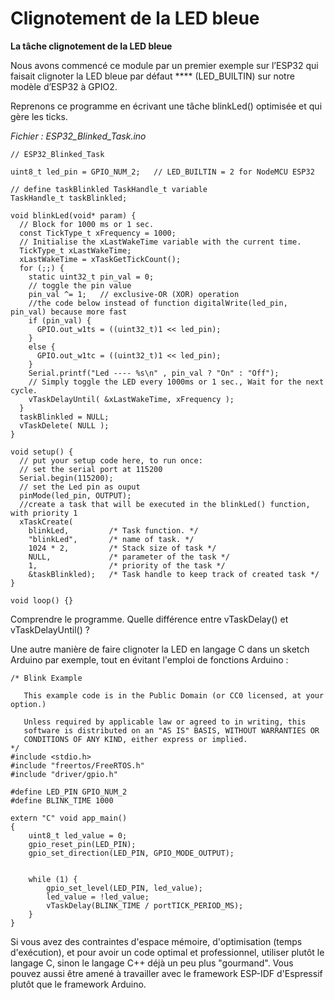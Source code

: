 # Clignotement de la LED bleue

**La tâche clignotement de la LED bleue**

Nous avons commencé ce module par un premier exemple sur l’ESP32 qui faisait clignoter la LED bleue par défaut **** (LED\_BUILTIN) sur notre modèle d’ESP32 à GPIO2.

Reprenons ce programme en écrivant une tâche blinkLed() optimisée et qui gère les ticks.

_Fichier : ESP32\_Blinked\_Task.ino_

```arduino
// ESP32_Blinked_Task

uint8_t led_pin = GPIO_NUM_2;   // LED_BUILTIN = 2 for NodeMCU ESP32

// define taskBlinkled TaskHandle_t variable
TaskHandle_t taskBlinkled;

void blinkLed(void* param) {
  // Block for 1000 ms or 1 sec.
  const TickType_t xFrequency = 1000;
  // Initialise the xLastWakeTime variable with the current time.
  TickType_t xLastWakeTime;
  xLastWakeTime = xTaskGetTickCount();
  for (;;) {
    static uint32_t pin_val = 0;
    // toggle the pin value
    pin_val ^= 1;   // exclusive-OR (XOR) operation
    //the code below instead of function digitalWrite(led_pin, pin_val) because more fast
    if (pin_val) {
      GPIO.out_w1ts = ((uint32_t)1 << led_pin);
    }
    else {
      GPIO.out_w1tc = ((uint32_t)1 << led_pin);
    }
    Serial.printf("Led ---- %s\n" , pin_val ? "On" : "Off");
    // Simply toggle the LED every 1000ms or 1 sec., Wait for the next cycle.
    vTaskDelayUntil( &xLastWakeTime, xFrequency );
  }
  taskBlinkled = NULL;
  vTaskDelete( NULL );
}

void setup() {
  // put your setup code here, to run once:
  // set the serial port at 115200
  Serial.begin(115200);
  // set the Led pin as ouput
  pinMode(led_pin, OUTPUT);
  //create a task that will be executed in the blinkLed() function, with priority 1
  xTaskCreate(
    blinkLed,         /* Task function. */
    "blinkLed",       /* name of task. */
    1024 * 2,         /* Stack size of task */
    NULL,             /* parameter of the task */
    1,                /* priority of the task */
    &taskBlinkled);   /* Task handle to keep track of created task */
}

void loop() {}
```

Comprendre le programme. Quelle différence entre vTaskDelay() et vTaskDelayUntil() ?

Une autre manière de faire clignoter la LED en langage C dans un sketch Arduino par exemple, tout en évitant l'emploi de fonctions Arduino :

```arduino
/* Blink Example
 
   This example code is in the Public Domain (or CC0 licensed, at your option.)
 
   Unless required by applicable law or agreed to in writing, this
   software is distributed on an "AS IS" BASIS, WITHOUT WARRANTIES OR
   CONDITIONS OF ANY KIND, either express or implied.
*/
#include <stdio.h>
#include "freertos/FreeRTOS.h"
#include "driver/gpio.h"

#define LED_PIN GPIO_NUM_2
#define BLINK_TIME 1000
 
extern "C" void app_main()
{
    uint8_t led_value = 0;
    gpio_reset_pin(LED_PIN);
    gpio_set_direction(LED_PIN, GPIO_MODE_OUTPUT);


    while (1) {
        gpio_set_level(LED_PIN, led_value);
        led_value = !led_value;
        vTaskDelay(BLINK_TIME / portTICK_PERIOD_MS);
    }
}
```

Si vous avez des contraintes d'espace mémoire, d'optimisation (temps d'exécution), et pour avoir un code optimal et professionnel, utiliser plutôt le langage C, sinon le langage C++ déjà un peu plus "gourmand". Vous pouvez aussi être amené à travailler avec le framework ESP-IDF d'Espressif plutôt que le framework Arduino.&#x20;
